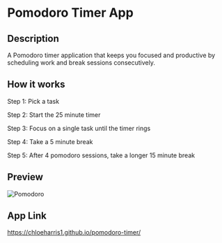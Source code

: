 # Pomodoro Timer App

## Description

A Pomodoro timer application that keeps you focused and productive by scheduling work and break sessions consecutively.

## How it works

Step 1: Pick a task

Step 2: Start the 25 minute timer

Step 3: Focus on a single task until the timer rings

Step 4: Take a 5 minute break

Step 5: After 4 pomodoro sessions, take a longer 15 minute break

## Preview

![Pomodoro](https://user-images.githubusercontent.com/89039793/154572657-713488ce-2d04-4123-bb41-621b340b7375.gif)

## App Link

https://chloeharris1.github.io/pomodoro-timer/
